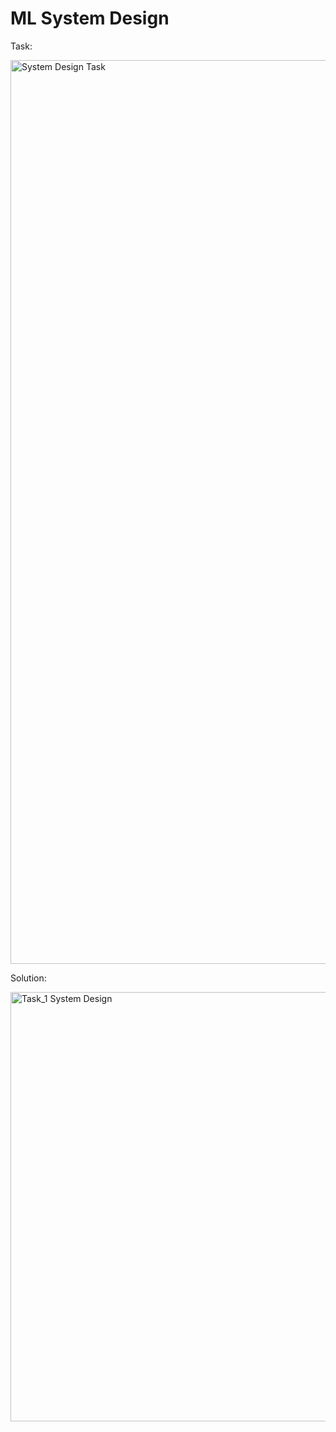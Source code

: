 # ML System Design

Task: 

<img width="1446" alt="System Design Task" src="https://github.com/user-attachments/assets/c60b2709-3a12-4076-b0f9-4bf371a4ecc4">

Solution:

<img width="687" alt="Task_1 System Design" src="https://github.com/user-attachments/assets/4b350341-a397-4a2b-b623-438aa55765f8">
